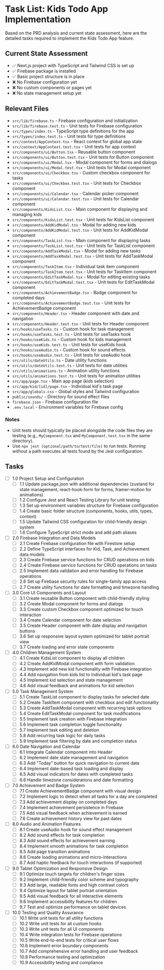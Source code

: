 # Task List: Kids Todo App Implementation

Based on the PRD analysis and current state assessment, here are the detailed tasks required to implement the Kids Todo App feature.

## Current State Assessment

- ✅ Next.js project with TypeScript and Tailwind CSS is set up
- ✅ Firebase package is installed
- ✅ Basic project structure is in place
- ❌ No Firebase configuration yet
- ❌ No custom components or pages yet
- ❌ No state management setup yet

## Relevant Files

- `src/lib/firebase.ts` - Firebase configuration and initialization
- `src/lib/firebase.test.ts` - Unit tests for Firebase configuration
- `src/types/index.ts` - TypeScript type definitions for the app
- `src/types/index.test.ts` - Unit tests for type definitions
- `src/context/AppContext.tsx` - React context for global app state
- `src/context/AppContext.test.tsx` - Unit tests for app context
- `src/components/ui/Button.tsx` - Reusable button component
- `src/components/ui/Button.test.tsx` - Unit tests for Button component
- `src/components/ui/Modal.tsx` - Modal component for forms and dialogs
- `src/components/ui/Modal.test.tsx` - Unit tests for Modal component
- `src/components/ui/Checkbox.tsx` - Custom checkbox component for tasks
- `src/components/ui/Checkbox.test.tsx` - Unit tests for Checkbox component
- `src/components/ui/Calendar.tsx` - Calendar picker component
- `src/components/ui/Calendar.test.tsx` - Unit tests for Calendar component
- `src/components/KidsList.tsx` - Main component for displaying and managing kids
- `src/components/KidsList.test.tsx` - Unit tests for KidsList component
- `src/components/AddKidModal.tsx` - Modal for adding new kids
- `src/components/AddKidModal.test.tsx` - Unit tests for AddKidModal component
- `src/components/TaskList.tsx` - Main component for displaying tasks
- `src/components/TaskList.test.tsx` - Unit tests for TaskList component
- `src/components/AddTaskModal.tsx` - Modal for adding new tasks
- `src/components/AddTaskModal.test.tsx` - Unit tests for AddTaskModal component
- `src/components/TaskItem.tsx` - Individual task item component
- `src/components/TaskItem.test.tsx` - Unit tests for TaskItem component
- `src/components/EditTaskModal.tsx` - Modal for editing existing tasks
- `src/components/EditTaskModal.test.tsx` - Unit tests for EditTaskModal component
- `src/components/AchievementBadge.tsx` - Badge component for completed days
- `src/components/AchievementBadge.test.tsx` - Unit tests for AchievementBadge component
- `src/components/Header.tsx` - Header component with date and navigation
- `src/components/Header.test.tsx` - Unit tests for Header component
- `src/hooks/useTasks.ts` - Custom hook for task management
- `src/hooks/useTasks.test.ts` - Unit tests for useTasks hook
- `src/hooks/useKids.ts` - Custom hook for kids management
- `src/hooks/useKids.test.ts` - Unit tests for useKids hook
- `src/hooks/useAudio.ts` - Custom hook for sound effects
- `src/hooks/useAudio.test.ts` - Unit tests for useAudio hook
- `src/utils/dateUtils.ts` - Date utility functions
- `src/utils/dateUtils.test.ts` - Unit tests for date utilities
- `src/utils/animations.ts` - Animation utility functions
- `src/utils/animations.test.ts` - Unit tests for animation utilities
- `src/app/page.tsx` - Main app page (kids selection)
- `src/app/kid/[id]/page.tsx` - Individual kid's task page
- `src/app/globals.css` - Global styles and Tailwind configuration
- `public/sounds/` - Directory for sound effect files
- `firebase.json` - Firebase configuration file
- `.env.local` - Environment variables for Firebase config

### Notes

- Unit tests should typically be placed alongside the code files they are testing (e.g., `MyComponent.tsx` and `MyComponent.test.tsx` in the same directory).
- Use `npx jest [optional/path/to/test/file]` to run tests. Running without a path executes all tests found by the Jest configuration.

## Tasks

- [ ] 1.0 Project Setup and Configuration
  - [ ] 1.1 Update package.json with additional dependencies (zustand for state management, react-hook-form for forms, framer-motion for animations)
  - [ ] 1.2 Configure Jest and React Testing Library for unit testing
  - [ ] 1.3 Set up environment variables structure for Firebase configuration
  - [ ] 1.4 Create basic folder structure (components, hooks, utils, types, context)
  - [ ] 1.5 Update Tailwind CSS configuration for child-friendly design system
  - [ ] 1.6 Configure TypeScript strict mode and add path aliases

- [ ] 2.0 Firebase Integration and Data Models
  - [ ] 2.1 Create Firebase configuration file with Firestore setup
  - [ ] 2.2 Define TypeScript interfaces for Kid, Task, and Achievement data models
  - [ ] 2.3 Create Firebase service functions for CRUD operations on kids
  - [ ] 2.4 Create Firebase service functions for CRUD operations on tasks
  - [ ] 2.5 Implement data validation and error handling for Firebase operations
  - [ ] 2.6 Set up Firebase security rules for single-family app access
  - [ ] 2.7 Create utility functions for date formatting and timezone handling

- [ ] 3.0 Core UI Components and Layout
  - [ ] 3.1 Create reusable Button component with child-friendly styling
  - [ ] 3.2 Create Modal component for forms and dialogs
  - [ ] 3.3 Create custom Checkbox component optimized for touch interaction
  - [ ] 3.4 Create Calendar component for date selection
  - [ ] 3.5 Create Header component with date display and navigation buttons
  - [ ] 3.6 Set up responsive layout system optimized for tablet portrait view
  - [ ] 3.7 Create loading and error state components

- [ ] 4.0 Children Management System
  - [ ] 4.1 Create KidsList component to display all children
  - [ ] 4.2 Create AddKidModal component with form validation
  - [ ] 4.3 Implement add new kid functionality with Firebase integration
  - [ ] 4.4 Add navigation from kids list to individual kid's task page
  - [ ] 4.5 Implement kid selection and state management
  - [ ] 4.6 Add visual feedback and animations for kid selection

- [ ] 5.0 Task Management System
  - [ ] 5.1 Create TaskList component to display tasks for selected date
  - [ ] 5.2 Create TaskItem component with checkbox and edit functionality
  - [ ] 5.3 Create AddTaskModal component with recurring task options
  - [ ] 5.4 Create EditTaskModal component for task modifications
  - [ ] 5.5 Implement task creation with Firebase integration
  - [ ] 5.6 Implement task completion toggle functionality
  - [ ] 5.7 Implement task editing and deletion
  - [ ] 5.8 Add recurring task logic for daily tasks
  - [ ] 5.9 Implement task filtering by date and completion status

- [ ] 6.0 Date Navigation and Calendar
  - [ ] 6.1 Integrate Calendar component into Header
  - [ ] 6.2 Implement date state management and navigation
  - [ ] 6.3 Add "Today" button for quick navigation to current date
  - [ ] 6.4 Implement date-based task loading and display
  - [ ] 6.5 Add visual indicators for dates with completed tasks
  - [ ] 6.6 Handle timezone considerations and date formatting

- [ ] 7.0 Achievement and Badge System
  - [ ] 7.1 Create AchievementBadge component with visual design
  - [ ] 7.2 Implement logic to detect when all tasks for a day are completed
  - [ ] 7.3 Add achievement display on completed days
  - [ ] 7.4 Implement achievement persistence in Firebase
  - [ ] 7.5 Add visual feedback when achievement is earned
  - [ ] 7.6 Create achievement history view for past dates

- [ ] 8.0 Audio and Animation Features
  - [ ] 8.1 Create useAudio hook for sound effect management
  - [ ] 8.2 Add sound effects for task completion
  - [ ] 8.3 Add sound effects for achievement earning
  - [ ] 8.4 Implement smooth animations for task completion
  - [ ] 8.5 Add page transition animations
  - [ ] 8.6 Create loading animations and micro-interactions
  - [ ] 8.7 Add haptic feedback for touch interactions (if supported)

- [ ] 9.0 Tablet Optimization and Responsive Design
  - [ ] 9.1 Optimize touch targets for children's finger sizes
  - [ ] 9.2 Implement child-friendly color scheme and typography
  - [ ] 9.3 Add large, readable fonts and high contrast colors
  - [ ] 9.4 Optimize layout for tablet portrait orientation
  - [ ] 9.5 Add visual feedback for all interactive elements
  - [ ] 9.6 Implement accessibility features for children
  - [ ] 9.7 Test and optimize performance on tablet devices

- [ ] 10.0 Testing and Quality Assurance
  - [ ] 10.1 Write unit tests for all utility functions
  - [ ] 10.2 Write unit tests for all custom hooks
  - [ ] 10.3 Write unit tests for all UI components
  - [ ] 10.4 Write integration tests for Firebase operations
  - [ ] 10.5 Write end-to-end tests for critical user flows
  - [ ] 10.6 Implement error boundary components
  - [ ] 10.7 Add comprehensive error handling and user feedback
  - [ ] 10.8 Performance testing and optimization
  - [ ] 10.9 Accessibility testing and compliance
